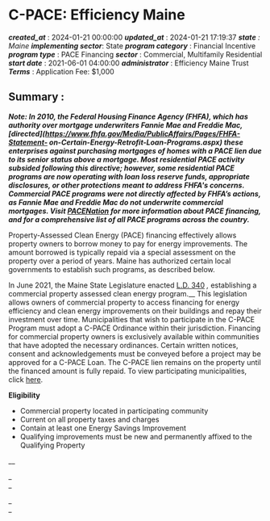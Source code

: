 # C-PACE: Efficiency Maine 
 ***created_at*** : 2024-01-21 00:00:00 
 ***updated_at*** : 2024-01-21 17:19:37 
 ***state** : Maine 
 **implementing sector***: State 
 ***program category*** : Financial Incentive 
 ***program type*** : PACE Financing 
 ***sector*** : Commercial, Multifamily Residential 
 ***start date*** : 2021-06-01 04:00:00 
 ***administrator*** : Efficiency Maine Trust 
 ***Terms*** : Application Fee: $1,000

 
 ## Summary : 
 _**Note: In 2010, the Federal Housing Finance Agency (FHFA), which has
authority over mortgage underwriters Fannie Mae and Freddie
Mac,[directed](https://www.fhfa.gov/Media/PublicAffairs/Pages/FHFA-Statement-
on-Certain-Energy-Retrofit-Loan-Programs.aspx) these enterprises against
purchasing mortgages of homes with a PACE lien due to its senior status above
a mortgage. Most residential PACE activity subsided following this directive;
however, some residential PACE programs are now operating with loan loss
reserve funds, appropriate disclosures, or other protections meant to address
FHFA's concerns. Commercial PACE programs were not directly affected by FHFA’s
actions, as Fannie Mae and Freddie Mac do not underwrite commercial mortgages.
Visit [PACENation](https://www.pacenation.org/) for more information about
PACE financing, and for a comprehensive list of all PACE programs across the
country.**_

Property-Assessed Clean Energy (PACE) financing effectively allows property
owners to borrow money to pay for energy improvements. The amount borrowed is
typically repaid via a special assessment on the property over a period of
years. Maine has authorized certain local governments to establish such
programs, as described below.  

In June 2021, the Maine State Legislature enacted [L.D.
340](https://legislature.maine.gov/legis/bills/getPDF.asp?paper=SP0147&item=1&snum=130)
_,_ establishing a commercial property assessed clean energy program.__ This
legislation allows owners of commercial property to access financing for
energy efficiency and clean energy improvements on their buildings and repay
their investment over time. Municipalities that wish to participate in the
C-PACE Program must adopt a C-PACE Ordinance within their jurisdiction.
Financing for commercial property owners is exclusively available within
communities that have adopted the necessary ordinances. Certain written
notices, consent and acknowledgements must be conveyed before a project may be
approved for a C-PACE Loan. The C-PACE lien remains on the property until the
financed amount is fully repaid. To view participating municipalities, click
[here](https://www.efficiencymaine.com/c-pace-participating-municipalities/).  

**Eligibility**

  * Commercial property located in participating community
  * Current on all property taxes and charges
  * Contain at least one Energy Savings Improvement
  * Qualifying improvements must be new and permanently affixed to the Qualifying Property  

 __

_  
_

_  
_

 
 